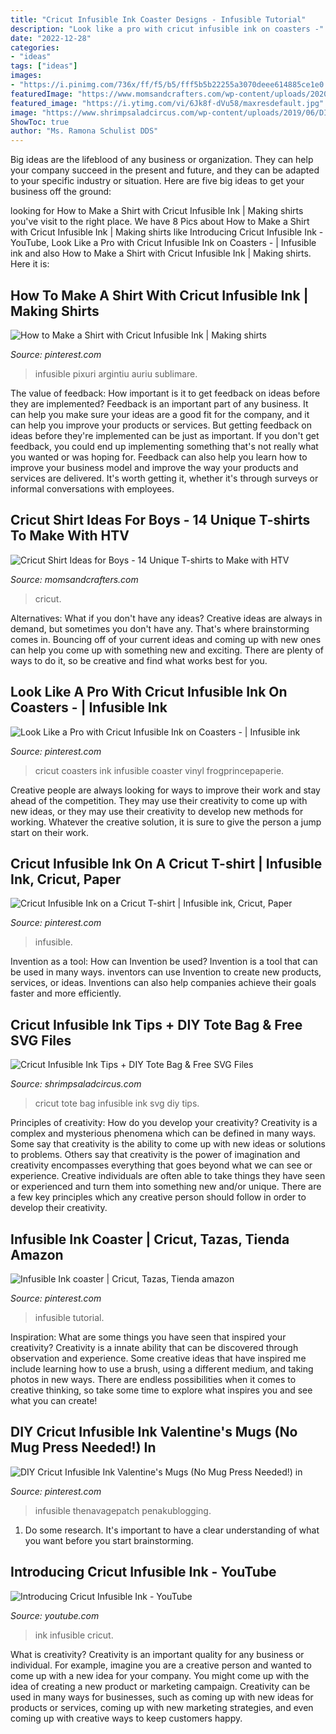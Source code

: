 ```yaml
---
title: "Cricut Infusible Ink Coaster Designs - Infusible Tutorial"
description: "Look like a pro with cricut infusible ink on coasters -"
date: "2022-12-28"
categories:
- "ideas"
tags: ["ideas"]
images:
- "https://i.pinimg.com/736x/ff/f5/b5/fff5b5b22255a3070deee614885ce1e0.jpg"
featuredImage: "https://www.momsandcrafters.com/wp-content/uploads/2020/08/cricut-shirt-ideas-for-boys-step14.jpg"
featured_image: "https://i.ytimg.com/vi/6Jk8f-dVu58/maxresdefault.jpg"
image: "https://www.shrimpsaladcircus.com/wp-content/uploads/2019/06/DIY-Gardener-Tote-with-Cricut-Infusible-Ink.jpg"
ShowToc: true
author: "Ms. Ramona Schulist DDS"
---
```



Big ideas are the lifeblood of any business or organization. They can help your company succeed in the present and future, and they can be adapted to your specific industry or situation. Here are five big ideas to get your business off the ground: 

	

		
looking for How to Make a Shirt with Cricut Infusible Ink | Making shirts you've visit to the right place. We have 8 Pics about How to Make a Shirt with Cricut Infusible Ink | Making shirts like Introducing Cricut Infusible Ink - YouTube, Look Like a Pro with Cricut Infusible Ink on Coasters - | Infusible ink and also How to Make a Shirt with Cricut Infusible Ink | Making shirts. Here it is:
		
    
## How To Make A Shirt With Cricut Infusible Ink | Making Shirts

<img loading=lazy src="https://i.pinimg.com/736x/e8/20/f8/e820f8148d94ecac96da4b8d0a882ec6.jpg" onerror="this.onerror=null;this.src='https://tse4.mm.bing.net/th?id=OIP.Je2aSep0L8JSUak9-lV93gHaI0&amp;pid=15.1';" alt="How to Make a Shirt with Cricut Infusible Ink | Making shirts">

_Source: pinterest.com_

>infusible pixuri argintiu auriu sublimare. 

	

The value of feedback: How important is it to get feedback on ideas before they are implemented?
Feedback is an important part of any business. It can help you make sure your ideas are a good fit for the company, and it can help you improve your products or services. But getting feedback on ideas before they're implemented can be just as important. If you don't get feedback, you could end up implementing something that's not really what you wanted or was hoping for. Feedback can also help you learn how to improve your business model and improve the way your products and services are delivered. It's worth getting it, whether it's through surveys or informal conversations with employees.

    
## Cricut Shirt Ideas For Boys - 14 Unique T-shirts To Make With HTV

<img loading=lazy src="https://www.momsandcrafters.com/wp-content/uploads/2020/08/cricut-shirt-ideas-for-boys-step14.jpg" onerror="this.onerror=null;this.src='https://tse2.mm.bing.net/th?id=OIP.pasYBFPQQ5BJY5QVp25boQHaHD&amp;pid=15.1';" alt="Cricut Shirt Ideas for Boys - 14 Unique T-shirts to Make with HTV">

_Source: momsandcrafters.com_

>cricut. 

	

Alternatives: What if you don't have any ideas?
Creative ideas are always in demand, but sometimes you don't have any. That's where brainstorming comes in. Bouncing off of your current ideas and coming up with new ones can help you come up with something new and exciting. There are plenty of ways to do it, so be creative and find what works best for you.

    
## Look Like A Pro With Cricut Infusible Ink On Coasters - | Infusible Ink

<img loading=lazy src="https://i.pinimg.com/736x/97/49/37/97493727f869d1218d5ed6ea06656851.jpg" onerror="this.onerror=null;this.src='https://tse3.mm.bing.net/th?id=OIP.lcf3MuOA8g37QaL4a0sfAQHaHy&amp;pid=15.1';" alt="Look Like a Pro with Cricut Infusible Ink on Coasters - | Infusible ink">

_Source: pinterest.com_

>cricut coasters ink infusible coaster vinyl frogprincepaperie. 

	

Creative people are always looking for ways to improve their work and stay ahead of the competition. They may use their creativity to come up with new ideas, or they may use their creativity to develop new methods for working. Whatever the creative solution, it is sure to give the person a jump start on their work.

    
## Cricut Infusible Ink On A Cricut T-shirt | Infusible Ink, Cricut, Paper

<img loading=lazy src="https://i.pinimg.com/736x/e0/47/b7/e047b7efc3f0708e514d5af2a908c853.jpg" onerror="this.onerror=null;this.src='https://tse4.mm.bing.net/th?id=OIP.bgF0YPXzeSEgyAPKlBNJMAHaMh&amp;pid=15.1';" alt="Cricut Infusible Ink on a Cricut T-shirt | Infusible ink, Cricut, Paper">

_Source: pinterest.com_

>infusible. 

	

Invention as a tool: How can Invention be used?
Invention is a tool that can be used in many ways. inventors can use Invention to create new products, services, or ideas. Inventions can also help companies achieve their goals faster and more efficiently.

    
## Cricut Infusible Ink Tips + DIY Tote Bag &amp; Free SVG Files

<img loading=lazy src="https://www.shrimpsaladcircus.com/wp-content/uploads/2019/06/DIY-Gardener-Tote-with-Cricut-Infusible-Ink.jpg" onerror="this.onerror=null;this.src='https://tse3.mm.bing.net/th?id=OIP.6ucXMJrsVnVg1i9dl2-1lwHaLH&amp;pid=15.1';" alt="Cricut Infusible Ink Tips + DIY Tote Bag &amp; Free SVG Files">

_Source: shrimpsaladcircus.com_

>cricut tote bag infusible ink svg diy tips. 

	

Principles of creativity: How do you develop your creativity?
Creativity is a complex and mysterious phenomena which can be defined in many ways. Some say that creativity is the ability to come up with new ideas or solutions to problems. Others say that creativity is the power of imagination and creativity encompasses everything that goes beyond what we can see or experience. Creative individuals are often able to take things they have seen or experienced and turn them into something new and/or unique. There are a few key principles which any creative person should follow in order to develop their creativity.

    
## Infusible Ink Coaster | Cricut, Tazas, Tienda Amazon

<img loading=lazy src="https://i.pinimg.com/736x/ff/f5/b5/fff5b5b22255a3070deee614885ce1e0.jpg" onerror="this.onerror=null;this.src='https://tse3.mm.bing.net/th?id=OIP.BP0lEbNdXmnn-rFOhTIijwHaHa&amp;pid=15.1';" alt="Infusible Ink coaster | Cricut, Tazas, Tienda amazon">

_Source: pinterest.com_

>infusible tutorial. 

	

Inspiration: What are some things you have seen that inspired your creativity?
Creativity is a innate ability that can be discovered through observation and experience. Some creative ideas that have inspired me include learning how to use a brush, using a different medium, and taking photos in new ways. There are endless possibilities when it comes to creative thinking, so take some time to explore what inspires you and see what you can create!

    
## DIY Cricut Infusible Ink Valentine&#039;s Mugs (No Mug Press Needed!) In

<img loading=lazy src="https://i.pinimg.com/originals/6e/a7/99/6ea7998be44cd420582643b60b36bf1c.png" onerror="this.onerror=null;this.src='https://tse3.mm.bing.net/th?id=OIP.GaR5dbhwFMySA5Pb3leBfQHaPl&amp;pid=15.1';" alt="DIY Cricut Infusible Ink Valentine&#039;s Mugs (No Mug Press Needed!) in">

_Source: pinterest.com_

>infusible thenavagepatch penakublogging. 

	

1. Do some research. It's important to have a clear understanding of what you want before you start brainstorming.

    
## Introducing Cricut Infusible Ink - YouTube

<img loading=lazy src="https://i.ytimg.com/vi/6Jk8f-dVu58/maxresdefault.jpg" onerror="this.onerror=null;this.src='https://tse2.mm.bing.net/th?id=OIP.ZmDKPY1Cj2TRnXL_t5j4VwHaEK&amp;pid=15.1';" alt="Introducing Cricut Infusible Ink - YouTube">

_Source: youtube.com_

>ink infusible cricut. 

	

What is creativity?
Creativity is an important quality for any business or individual. For example, imagine you are a creative person and wanted to come up with a new idea for your company. You might come up with the idea of creating a new product or marketing campaign. Creativity can be used in many ways for businesses, such as coming up with new ideas for products or services, coming up with new marketing strategies, and even coming up with creative ways to keep customers happy.

